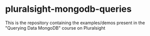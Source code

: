 # pluralsight-mongodb-queries
This is the repository containing the examples/demos present in the "Querying Data MongoDB" course on Pluralsight
